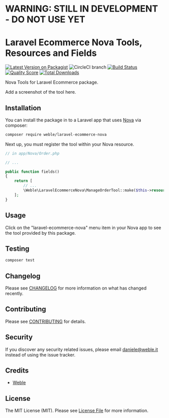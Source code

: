 # WARNING: STILL IN DEVELOPMENT - DO NOT USE YET

# Laravel Ecommerce Nova Tools, Resources and Fields

[![Latest Version on Packagist](https://img.shields.io/packagist/v/weble/laravel-ecommerce-nova.svg?style=flat-square)](https://packagist.org/packages/weble/laravel-ecommerce-nova)
![CircleCI branch](https://img.shields.io/circleci/project/github/weble/laravel-ecommerce-nova/master.svg?style=flat-square)
[![Build Status](https://img.shields.io/travis/weble/laravel-ecommerce-nova/master.svg?style=flat-square)](https://travis-ci.org/weble/laravel-ecommerce-nova)
[![Quality Score](https://img.shields.io/scrutinizer/g/weble/laravel-ecommerce-nova.svg?style=flat-square)](https://scrutinizer-ci.com/g/weble/laravel-ecommerce-nova)
[![Total Downloads](https://img.shields.io/packagist/dt/weble/laravel-ecommerce-nova.svg?style=flat-square)](https://packagist.org/packages/weble/laravel-ecommerce-nova)

Nova Tools for Laravel Ecommerce package.

Add a screenshot of the tool here.

## Installation

You can install the package in to a Laravel app that uses [Nova](https://nova.laravel.com) via composer:

```bash
composer require weble/laravel-ecommerce-nova
```

Next up, you must register the tool within your Nova resource.

```php
// in app/Nova/Order.php

// ...

public function fields()
{
    return [
        // ...
        \Weble\LaravelEcommerceNova\ManageOrderTool::make($this->resource),
    ];
}
```

## Usage

Click on the "laravel-ecommerce-nova" menu item in your Nova app to see the tool provided by this package.

## Testing

``` bash
composer test
```

## Changelog

Please see [CHANGELOG](CHANGELOG.md) for more information on what has changed recently.

## Contributing

Please see [CONTRIBUTING](CONTRIBUTING.md) for details.

## Security

If you discover any security related issues, please email daniele@weble.it instead of using the issue tracker.

## Credits

- [Weble](https://github.com/Weble)

## License

The MIT License (MIT). Please see [License File](LICENSE.md) for more information.
